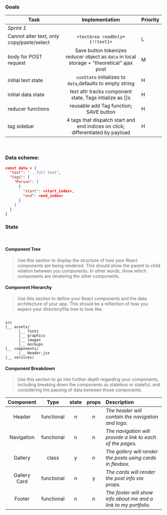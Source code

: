 ### Goals

| Task                |  Implementation | Priority
| ------------------- | :------: | ---------------|
| *Sprint 1*
| Cannot alter text, only copy/paste/select  |    `<textArea readOnly={!!text}>` |   L 
| body for POST request  |    Save button tokenizes reducer object as `data` in local storage + "theoretical" ajax post  |  M |
| initial text state | `useState` initializes to `data`,defaults to empty string | H
| initial data state |  text attr tracks component state, Tags intialize as []s | H
| reducer functions | reusable add Tag function; SAVE button | H
| tag sidebar | 4 tags that dispatch start and end indices on click; differentiated by payload | H
    


<br>

### Data scheme:
```json
const data = {
  "text": "...full text",
  "tags": {
    "Person": [
      {
        "start": <start_index>,
        "end": <end_index>
      }
    ]
  }
}
```

### State






<br>


#### Component Tree

> Use this section to display the structure of how your React components are being rendered. This should show the parent to child relation between you components. In other words, show which components are rendering the other components. 

#### Component Hierarchy

> Use this section to define your React components and the data architecture of your app. This should be a reflection of how you expect your directory/file tree to look like. 

``` structure

src
|__ assets/
      |__ fonts
      |__ graphics
      |__ images
      |__ mockups
|__ components/
      |__ Header.jsx
|__ services/

```

#### Component Breakdown

> Use this section to go into further depth regarding your components, including breaking down the components as stateless or stateful, and considering the passing of data between those components.

|  Component   |    Type    | state | props | Description                                                      |
| :----------: | :--------: | :---: | :---: | :--------------------------------------------------------------- |
|    Header    | functional |   n   |   n   | _The header will contain the navigation and logo._               |
|  Navigation  | functional |   n   |   n   | _The navigation will provide a link to each of the pages._       |
|   Gallery    |   class    |   y   |   n   | _The gallery will render the posts using cards in flexbox._      |
| Gallery Card | functional |   n   |   y   | _The cards will render the post info via props._                 |
|    Footer    | functional |   n   |   n   | _The footer will show info about me and a link to my portfolio._ |


